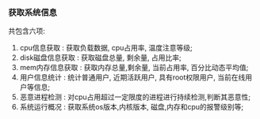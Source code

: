 ### 获取系统信息
共包含六项:
1. cpu信息获取 : 获取负载数据, cpu占用率, 温度注意等级;
2. disk磁盘信息获取 : 获取磁盘总量, 剩余量, 占用比率;
3. mem内存信息获取 : 获取内存总量,剩余量, 当前占用率, 百分比动态平均值;
4. 用户信息统计 : 统计普通用户, 近期活跃用户, 具有root权限用户, 当前在线用户等信息;
5. 恶意进程检测 : 对cpu占用超过一定限度的进程进行持续检测,判断其恶意性;
6. 系统运行概况 : 获取系统os版本,内核版本, 磁盘,内存和cpu的报警级别等;
